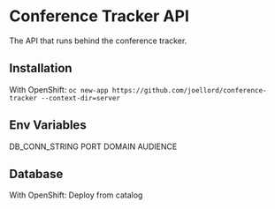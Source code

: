 # Conference Tracker API

The API that runs behind the conference tracker.

## Installation

With OpenShift:
`
oc new-app https://github.com/joellord/conference-tracker --context-dir=server
`

## Env Variables

DB_CONN_STRING
PORT
DOMAIN
AUDIENCE

## Database

With OpenShift: Deploy from catalog
